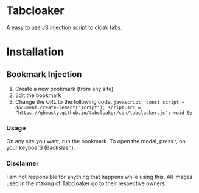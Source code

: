 # Tabcloaker

A easy to use JS injection script to cloak tabs.

# Installation

## Bookmark Injection
1. Create a new bookmark (from any site)
2. Edit the bookmark
3. Change the URL to the following code.
`javascript: const script = document.createElement("script"); script.src = "https://ghwosty.github.io/tabcloaker/cdn/tabcloaker.js"; void 0;`

### Usage
On any site you want, run the bookmark.
To open the modal, press `\` on your keyboard (Backslash).

### Disclaimer
I am not responsible for anything that happens while using this.
All images used in the making of Tabcloaker go to their respective owners.
